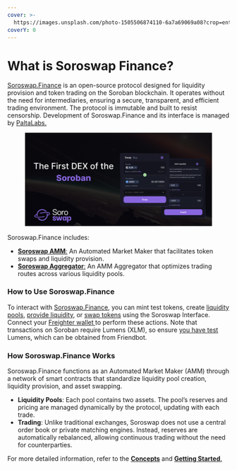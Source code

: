 ```yaml
---
cover: >-
  https://images.unsplash.com/photo-1505506874110-6a7a69069a08?crop=entropy&cs=srgb&fm=jpg&ixid=M3wxOTcwMjR8MHwxfHNlYXJjaHwzfHxzcGFjZXxlbnwwfHx8fDE3NDUyNTAzOTF8MA&ixlib=rb-4.0.3&q=85
coverY: 0
---
```


# What is Soroswap Finance?

[Soroswap.Finance](../) is an open-source protocol designed for liquidity provision and token trading on the Soroban blockchain. It operates without the need for intermediaries, ensuring a secure, transparent, and efficient trading environment. The protocol is immutable and built to resist censorship. Development of Soroswap.Finance and its interface is managed by [PaltaLabs.](https://paltalabs.io)

<figure><img src="../.gitbook/assets/Captura de pantalla 2024-09-10 a las 17.07.29.png" alt=""><figcaption></figcaption></figure>

Soroswap.Finance includes:

* [**Soroswap AMM**:](https://docs.soroswap.finance/01-protocol-overview) An Automated Market Maker that facilitates token swaps and liquidity provision.
* [**Soroswap Aggregator**:](https://docs.soroswap.finance/soroswap-aggregator) An AMM Aggregator that optimizes trading routes across various liquidity pools.

### How to Use Soroswap.Finance

To interact with [Soroswap.Finance](../), you can mint test tokens, create [liquidity pools](https://docs.soroswap.finance/01-concepts/02-pools), [provide liquidity](https://docs.soroswap.finance/05-tutorial/04-adding-liquidity), or [swap tokens](https://docs.soroswap.finance/05-tutorial/05-doing-swap) using the Soroswap Interface. Connect your [Freighter wallet ](https://docs.soroswap.finance/05-tutorial/02-installing-freighter)to perform these actions. Note that transactions on Soroban require Lumens (XLM), so ensure [you have test ](https://docs.soroswap.finance/05-tutorial/01-soroswap-testnet-overviews)Lumens, which can be obtained from Friendbot.

### How Soroswap.Finance Works

Soroswap.Finance functions as an Automated Market Maker (AMM) through a network of smart contracts that standardize liquidity pool creation, liquidity provision, and asset swapping.

* **Liquidity Pools**: Each pool contains two assets. The pool’s reserves and pricing are managed dynamically by the protocol, updating with each trade.
* **Trading**: Unlike traditional exchanges, Soroswap does not use a central order book or private matching engines. Instead, reserves are automatically rebalanced, allowing continuous trading without the need for counterparties.

For more detailed information, refer to the [**Concepts**](https://docs.soroswap.finance/01-concepts) and [**Getting Started**.](https://docs.soroswap.finance/readme/getting-started)

